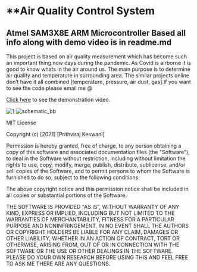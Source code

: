 
# **Air Quality Control System

## Atmel SAM3X8E ARM Microcontroller Based all info along with demo video is in readme.md

This project is based on  air quality measurement which has become such an important thing now days during the pandemic. As Covid is airborne it is good to know whats in the air around us. The main purpose is to determine air quality and temperature in surrounding area. The similar projects online don’t have it all combined [temperature, pressure, air dust, gas].If you want to see the code please email me @ <a href="prithvirajkeswani@gmail.com"> 

  
Click [here](https://drive.google.com/file/d/13oKP3mlJCQLJ6CDIMTkMjbw5wKqh9gIx/view?usp=sharing) to see the demonstration video.



![1](https://user-images.githubusercontent.com/40708916/115120610-625daf00-9f7c-11eb-8fb9-5d945f4cc655.jpg) ![schematic_bb](https://user-images.githubusercontent.com/40708916/115120611-62f64580-9f7c-11eb-9670-fdc1ed8cd681.png)


MIT License

Copyright (c) [2021] [Prithviraj Keswani]

Permission is hereby granted, free of charge, to any person obtaining a copy
of this software and associated documentation files (the "Software"), to deal
in the Software without restriction, including without limitation the rights
to use, copy, modify, merge, publish, distribute, sublicense, and/or sell
copies of the Software, and to permit persons to whom the Software is
furnished to do so, subject to the following conditions:

The above copyright notice and this permission notice shall be included in all
copies or substantial portions of the Software.

THE SOFTWARE IS PROVIDED "AS IS", WITHOUT WARRANTY OF ANY KIND, EXPRESS OR
IMPLIED, INCLUDING BUT NOT LIMITED TO THE WARRANTIES OF MERCHANTABILITY,
FITNESS FOR A PARTICULAR PURPOSE AND NONINFRINGEMENT. IN NO EVENT SHALL THE
AUTHORS OR COPYRIGHT HOLDERS BE LIABLE FOR ANY CLAIM, DAMAGES OR OTHER
LIABILITY, WHETHER IN AN ACTION OF CONTRACT, TORT OR OTHERWISE, ARISING FROM,
OUT OF OR IN CONNECTION WITH THE SOFTWARE OR THE USE OR OTHER DEALINGS IN THE
SOFTWARE. PLEASE DO YOUR OWN RESEARCH BEFORE USING THIS AND FEEL FREE TO ASK ME 
THERE ARE ANY QUESTIONS.
